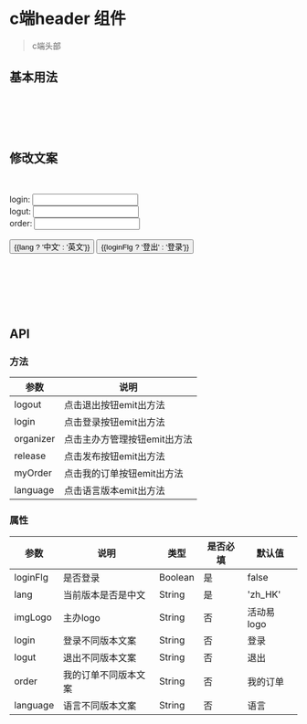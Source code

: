 # c端header 组件
> c端头部

## 基本用法

<br>

<p>
  <w-nav />
</p>
<br>
<br>

## 修改文案

<br>

<p>
  <div>login: <input type="text" v-model="loginText"></div>
  <div>logut: <input type="text" v-model="logutText"></div>
  <div>order: <input type="text" v-model="orderText"></div>
  <br>
  <button @click="lang = !lang">{{lang ? '中文' : '英文'}}</button>
  <button @click="loginFlg = !loginFlg">{{loginFlg ? '登出' : '登录'}}</button>
  <br>
  <br>
  <br>
  <br>
  <w-nav :login="loginText" :logut="logutText" :lang="lang ? 'zh_HK' : 'en_US'" :order="orderText" :language="lang ? '中文' : 'English'" :loginFlg="loginFlg" />
</p>
<br>
<br>

## API

### 方法

|参数|说明|
|---|----|
|logout|点击退出按钮emit出方法|
|login|点击登录按钮emit出方法|
|organizer|点击主办方管理按钮emit出方法|
|release|点击发布按钮emit出方法|
|myOrder|点击我的订单按钮emit出方法|
|language|点击语言版本emit出方法|

### 属性

|参数|说明|类型|是否必填|默认值|
|---|----|---|-------|-----|
|loginFlg|是否登录|Boolean|是|false|
|lang|当前版本是否是中文|String|是|'zh_HK'|
|imgLogo|主办logo|String|否|活动易logo|
|login|登录不同版本文案|String|否|登录|
|logut|退出不同版本文案|String|否|退出|
|order|我的订单不同版本文案|String|否|我的订单|
|language|语言不同版本文案|String|否|语言|

<script>
import WNav from '../src/Nav';

export default {
  data() {
    return {
      loginText: '登录',
      logutText: '退出',
      orderText: '我的订单',
      status: false,
      lang: false,
      loginFlg: false,
    };
  },
  components: {
    WNav,
  },
};
</script>
